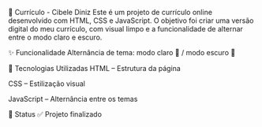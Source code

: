 💼 Currículo - Cibele Diniz
Este é um projeto de currículo online desenvolvido com HTML, CSS e JavaScript. O objetivo foi criar uma versão digital do meu currículo, com visual limpo e a funcionalidade de alternar entre o modo claro e escuro.

✨ Funcionalidade
Alternância de tema: modo claro 🔆 / modo escuro 🌙

🧠 Tecnologias Utilizadas
HTML – Estrutura da página

CSS – Estilização visual

JavaScript – Alternância entre os temas

📌 Status
✅ Projeto finalizado
